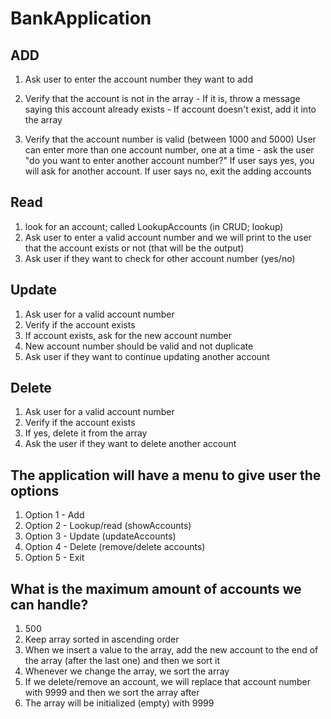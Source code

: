 # BankApplication

ADD
---------

1. Ask user to enter the account number they want to add
2. Verify that the account is not in the array
          - If it is, throw a message saying this account already exists
          - If account doesn't exist, add it into the array

3. Verify that the account number is valid (between 1000 and 5000)
User can enter more than one account number, one at a time - ask the user "do you want to enter another account number?"
If user says yes, you will ask for another account. If user says no, exit the adding accounts

Read
------

1. look for an account; called LookupAccounts (in CRUD; lookup)
2. Ask user to enter a valid account number and we will print to the user that the account exists or not (that will be the output)
3. Ask user if they want to check for other account number (yes/no)

Update
--------
1. Ask user for a valid account number
2. Verify if the account exists
3. If account exists, ask for the new account number
4. New account number should be valid and not duplicate
5. Ask user if they want to continue updating another account

Delete
--------

1. Ask user for a valid account number
2. Verify if the account exists
3. If yes, delete it from the array
4. Ask the user if they want to delete another account
 
The application will have a menu to give user the options
---------------------------------------------------------

1. Option 1 - Add
2. Option 2 - Lookup/read (showAccounts)
3. Option 3 - Update (updateAccounts)
4. Option 4 - Delete (remove/delete accounts)
5. Option 5 - Exit
 
What is the maximum amount of accounts we can handle?
------------------------------------------------------

1. 500
2. Keep array sorted in ascending order
3. When we insert a value to the array, add the new account to the end of the array (after the last one) and then we sort it
4. Whenever we change the array, we sort the array
5. If we delete/remove an account, we will replace that account number with 9999 and then we sort the array after
6. The array will be initialized (empty) with 9999
